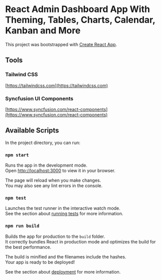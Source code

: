 # React Admin Dashboard App With Theming, Tables, Charts, Calendar, Kanban and More

This project was bootstrapped with [Create React App](https://github.com/facebook/create-react-app).

## Tools

### Tailwind CSS

[https://tailwindcss.com](https://tailwindcss.com)

### Syncfusion UI Components

[https://www.syncfusion.com/react-components](https://www.syncfusion.com/react-components)

## Available Scripts

In the project directory, you can run:

### `npm start`

Runs the app in the development mode.\
Open [http://localhost:3000](http://localhost:3000) to view it in your browser.

The page will reload when you make changes.\
You may also see any lint errors in the console.

### `npm test`

Launches the test runner in the interactive watch mode.\
See the section about [running tests](https://facebook.github.io/create-react-app/docs/running-tests) for more information.

### `npm run build`

Builds the app for production to the `build` folder.\
It correctly bundles React in production mode and optimizes the build for the best performance.

The build is minified and the filenames include the hashes.\
Your app is ready to be deployed!

See the section about [deployment](https://facebook.github.io/create-react-app/docs/deployment) for more information.
